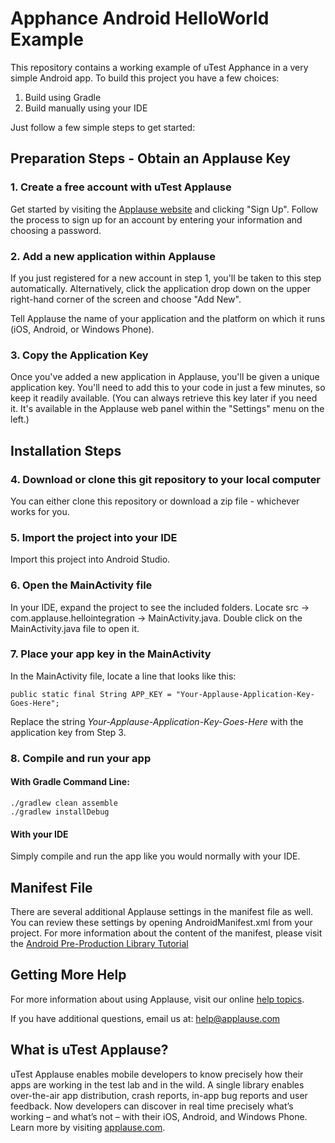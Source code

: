 # Apphance Android HelloWorld Example

This repository contains a working example of uTest Apphance in a very simple Android app. To build this project you have a few choices:

1. Build using Gradle
2. Build manually using your IDE

Just follow a few simple steps to get started:

## Preparation Steps - Obtain an Applause Key

### 1. Create a free account with uTest Applause

Get started by visiting the [Applause website](http://sdk.applause.com) and clicking "Sign Up". Follow the process to sign up for an account by entering your information and choosing a password.

### 2. Add a new application within Applause

If you just registered for a new account in step 1, you'll be taken to this step automatically. Alternatively, click the application drop down on the upper right-hand corner of the screen and choose "Add New".

Tell Applause the name of your application and the platform on which it runs (iOS, Android, or Windows Phone).

### 3. Copy the Application Key

Once you've added a new application in Applause, you'll be given a unique application key. You'll need to add this to your code in just a few minutes, so keep it readily available. (You can always retrieve this key later if you need it. It's available in the Applause web panel within the "Settings" menu on the left.)

## Installation Steps

### 4. Download or clone this git repository to your local computer

You can either clone this repository or download a zip file - whichever works for you.

### 5. Import the project into your IDE

Import this project into Android Studio.

### 6. Open the MainActivity file

In your IDE, expand the project to see the included folders. Locate src -> com.applause.hellointegration -> MainActivity.java. Double click on the MainActivity.java file to open it.

### 7. Place your app key in the MainActivity

In the MainActivity file, locate a line that looks like this:

	public static final String APP_KEY = "Your-Applause-Application-Key-Goes-Here";

Replace the string *Your-Applause-Application-Key-Goes-Here* with the application key from Step 3.

### 8. Compile and run your app

#### With Gradle Command Line:

	./gradlew clean assemble
	./gradlew installDebug

#### With your IDE

Simply compile and run the app like you would normally with your IDE.

## Manifest File

There are several additional Applause settings in the manifest file as well. You can review these settings by opening AndroidManifest.xml from your project. For more information about the content of the manifest, please visit the [Android Pre-Production Library Tutorial](https://help.applause.com/hc/en-us/articles/201954883-Android-SDK-Pre-Production-Installation-Guide)

## Getting More Help

For more information about using Applause, visit our online [help topics](http://help.apphance.com).

If you have additional questions, email us at: [help@applause.com](mailto:help@applause.com)

## What is uTest Applause?

uTest Applause enables mobile developers to know precisely how their apps are working in the test lab and in the wild. A single library enables over-the-air app distribution, crash reports, in-app bug reports and user feedback. Now developers can discover in real time precisely what’s working – and what’s not – with their iOS, Android, and Windows Phone. Learn more by visiting [applause.com](http://www.applause.com).

